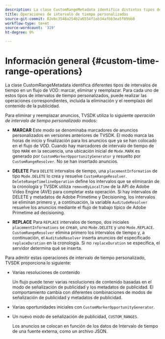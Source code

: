 ```yaml
---
description: La clase CustomRangeMetadata identifica distintos tipos de intervalos de tiempo en un flujo de VOD para marcar, eliminar y reemplazar. Para cada uno de estos tipos de intervalos de tiempo personalizados, puede realizar las operaciones correspondientes, incluida la eliminación y el reemplazo del contenido de la publicidad.
title: Operaciones de intervalo de tiempo personalizadas
source-git-commit: 02ebc3548a254b2a6554f1ab34afbb3ea5f09bb8
workflow-type: tm+mt
source-wordcount: '319'
ht-degree: 0%

---
```


# Información general {#custom-time-range-operations}

La clase CustomRangeMetadata identifica diferentes tipos de intervalos de tiempo en un flujo de VOD: marcar, eliminar y reemplazar. Para cada uno de estos tipos de intervalos de tiempo personalizados, puede realizar las operaciones correspondientes, incluida la eliminación y el reemplazo del contenido de la publicidad.

<!--<a id="section_1323C0BAC259424C85A6ACFB48FE77EC"></a>-->

Para eliminar y reemplazar anuncios, TVSDK utiliza lo siguiente *operación de intervalo de tiempo personalizado* modos:

* **MARCAR** Este modo se denominaba marcadores de anuncios personalizados en versiones anteriores de TVSDK. El modo marca las horas de inicio y finalización para los anuncios que ya se han colocado en el flujo de VOD. Cuando hay marcadores de intervalo de tiempo de tipo `MARK` en la secuencia, una ubicación inicial de `Mode.MARK` es generado por `CustomMarkerOpportunityGenerator` y resuelto por `CustomRangeResolver`. No se han insertado anuncios.

* **DELETE** Para `DELETE` intervalos de tiempo, una `placementInformation` de tipo `Mode.DELETE` lo crea y resuelve `CustomRangeResolver`. `DeleteRangeTimelineOperation` define los intervalos que se eliminarán de la cronología y TVSDK utiliza `removeByLocalTime` de la API de Adobe Video Engine (AVE) para completar esta operación. Si hay intervalos de DELETE y metadatos de Adobe Primetime y Decisioning, los intervalos se eliminan primero y, a continuación, la variable `AuditudeResolver` resuelve los anuncios mediante el flujo de trabajo típico de Adobe Primetime ad decisioning.

* **REPLACE** Para `REPLACE` intervalos de tiempo, dos iniciales `placementInformations` se crean, uno `Mode.DELETE` y uno `Mode.REPLACE`. `CustomRangeResolver` elimina primero los intervalos de tiempo y, a continuación, el `AuditudeResolver` inserta anuncios del especificado `replaceDuration` en la cronología. Si no `replaceDuration` se especifica, el servidor determina qué se inserta.

Para admitir estas operaciones de intervalo de tiempo personalizado, TVSDK proporciona lo siguiente:

* Varias resoluciones de contenido

  Un flujo puede tener varias resoluciones de contenido basadas en el modo de señalización de publicidad y los metadatos de publicidad. El comportamiento cambia con diferentes combinaciones de modos de señalización de publicidad y metadatos de publicidad.
* Varias oportunidades iniciales con `CustomMarkerOpportunityGenerator`.
* Un nuevo modo de señalización de publicidad, `CUSTOM_RANGES`.

  Los anuncios se colocan en función de los datos de Intervalo de tiempo de una fuente externa, como un archivo JSON.

